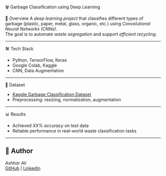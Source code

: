 🗑 Garbage Classification using Deep Learning

📌 Overview
A *deep learning project* that classifies different types of garbage (plastic, paper, metal, glass, organic, etc.) using *Convolutional Neural Networks (CNNs)*.  
The goal is to automate *waste segregation* and support *efficient recycling*.

---
🛠 Tech Stack
- Python, TensorFlow, Keras  
- Google Colab, Kaggle  
- CNN, Data Augmentation  

---

📂 Dataset
- [Kaggle Garbage Classification Dataset](https://www.kaggle.com/datasets/mostafaabla/garbage-classification)  
- Preprocessing: resizing, normalization, augmentation  

---

📊 Results
- Achieved *XX% accuracy* on test data  
- Reliable performance in real-world waste classification tasks  

---

## 👤 Author
*Ashhar Ali*  
[GitHub](https://github.com/Ashhar-Alii) | [LinkedIn](https://www.linkedin.com/in/ashhar-ali-89a05731a)

